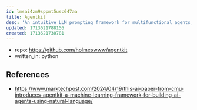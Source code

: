 ```yaml
---
id: lmsai4zm9sppmt5usc647aa
title: Agentkit
desc: 'An intuitive LLM prompting framework for multifunctional agents, by explicitly constructing a complex "thought process" from simple natural language prompts. '
updated: 1713621788156
created: 1713621730781
---
```


- repo: https://github.com/holmeswww/agentkit
- written_in: python

## References

- https://www.marktechpost.com/2024/04/19/this-ai-paper-from-cmu-introduces-agentkit-a-machine-learning-framework-for-building-ai-agents-using-natural-language/